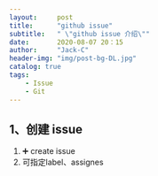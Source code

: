 ```yaml
---
layout:     post
title:      "github issue"
subtitle:   " \"github issue 介绍\""
date:       2020-08-07 20：15
author:     "Jack-C"
header-img: "img/post-bg-DL.jpg"
catalog: true
tags:
    - Issue
    - Git
---
```


## 1、创建 issue

1.  ➕ create issue
2.  可指定label、assignes

